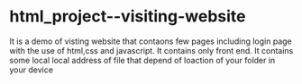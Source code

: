 # html_project--visiting-website
It is a demo of visting website that contaons few pages including login page with the use of html,css and javascript.
It contains only front end.
It contains some local local address of file that depend of loaction of your folder in your device
